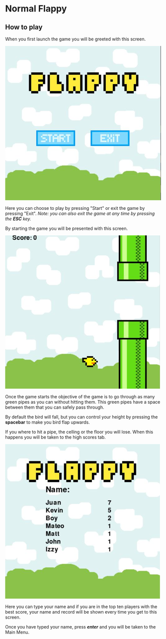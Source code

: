# Normal Flappy

## How to play

When you first launch the game you will be greeted with this screen. 

![Flappy Menu](Images/MainMenu.JPG)

Here you can choose to play by pressing "Start" or exit the game by pressing "Exit". *Note: you can also exit the game at any time by pressing the **ESC** key.*

By starting the game you will be presented with this screen.

![Game](Images/Game.JPG)

Once the game starts the objective of the game is to go through as many green pipes as you can without hitting them. This green pipes have a space between them that you can safely pass through.

By default the bird will fall, but you can control your height by pressing the **spacebar** to make you bird flap upwards.

If you where to hit a pipe, the celling or the floor you will lose. When this happens you will be taken to the high scores tab.

![High Scores](Images/HighScores.JPG)

Here you can type your name and if you are in the top ten players with the best score, your name and record will be shown every time you get to this screen.

Once you have typed your name, press ***enter*** and you will be taken to the Main Menu.

